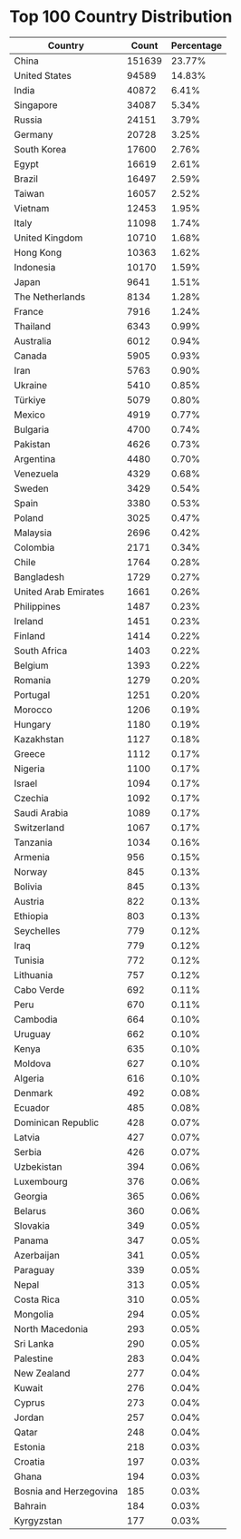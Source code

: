 # Top 100 Country Distribution
| Country | Count | Percentage |
|----|----|----|
| China | 151639 | 23.77% |
| United States | 94589 | 14.83% |
| India | 40872 | 6.41% |
| Singapore | 34087 | 5.34% |
| Russia | 24151 | 3.79% |
| Germany | 20728 | 3.25% |
| South Korea | 17600 | 2.76% |
| Egypt | 16619 | 2.61% |
| Brazil | 16497 | 2.59% |
| Taiwan | 16057 | 2.52% |
| Vietnam | 12453 | 1.95% |
| Italy | 11098 | 1.74% |
| United Kingdom | 10710 | 1.68% |
| Hong Kong | 10363 | 1.62% |
| Indonesia | 10170 | 1.59% |
| Japan | 9641 | 1.51% |
| The Netherlands | 8134 | 1.28% |
| France | 7916 | 1.24% |
| Thailand | 6343 | 0.99% |
| Australia | 6012 | 0.94% |
| Canada | 5905 | 0.93% |
| Iran | 5763 | 0.90% |
| Ukraine | 5410 | 0.85% |
| Türkiye | 5079 | 0.80% |
| Mexico | 4919 | 0.77% |
| Bulgaria | 4700 | 0.74% |
| Pakistan | 4626 | 0.73% |
| Argentina | 4480 | 0.70% |
| Venezuela | 4329 | 0.68% |
| Sweden | 3429 | 0.54% |
| Spain | 3380 | 0.53% |
| Poland | 3025 | 0.47% |
| Malaysia | 2696 | 0.42% |
| Colombia | 2171 | 0.34% |
| Chile | 1764 | 0.28% |
| Bangladesh | 1729 | 0.27% |
| United Arab Emirates | 1661 | 0.26% |
| Philippines | 1487 | 0.23% |
| Ireland | 1451 | 0.23% |
| Finland | 1414 | 0.22% |
| South Africa | 1403 | 0.22% |
| Belgium | 1393 | 0.22% |
| Romania | 1279 | 0.20% |
| Portugal | 1251 | 0.20% |
| Morocco | 1206 | 0.19% |
| Hungary | 1180 | 0.19% |
| Kazakhstan | 1127 | 0.18% |
| Greece | 1112 | 0.17% |
| Nigeria | 1100 | 0.17% |
| Israel | 1094 | 0.17% |
| Czechia | 1092 | 0.17% |
| Saudi Arabia | 1089 | 0.17% |
| Switzerland | 1067 | 0.17% |
| Tanzania | 1034 | 0.16% |
| Armenia | 956 | 0.15% |
| Norway | 845 | 0.13% |
| Bolivia | 845 | 0.13% |
| Austria | 822 | 0.13% |
| Ethiopia | 803 | 0.13% |
| Seychelles | 779 | 0.12% |
| Iraq | 779 | 0.12% |
| Tunisia | 772 | 0.12% |
| Lithuania | 757 | 0.12% |
| Cabo Verde | 692 | 0.11% |
| Peru | 670 | 0.11% |
| Cambodia | 664 | 0.10% |
| Uruguay | 662 | 0.10% |
| Kenya | 635 | 0.10% |
| Moldova | 627 | 0.10% |
| Algeria | 616 | 0.10% |
| Denmark | 492 | 0.08% |
| Ecuador | 485 | 0.08% |
| Dominican Republic | 428 | 0.07% |
| Latvia | 427 | 0.07% |
| Serbia | 426 | 0.07% |
| Uzbekistan | 394 | 0.06% |
| Luxembourg | 376 | 0.06% |
| Georgia | 365 | 0.06% |
| Belarus | 360 | 0.06% |
| Slovakia | 349 | 0.05% |
| Panama | 347 | 0.05% |
| Azerbaijan | 341 | 0.05% |
| Paraguay | 339 | 0.05% |
| Nepal | 313 | 0.05% |
| Costa Rica | 310 | 0.05% |
| Mongolia | 294 | 0.05% |
| North Macedonia | 293 | 0.05% |
| Sri Lanka | 290 | 0.05% |
| Palestine | 283 | 0.04% |
| New Zealand | 277 | 0.04% |
| Kuwait | 276 | 0.04% |
| Cyprus | 273 | 0.04% |
| Jordan | 257 | 0.04% |
| Qatar | 248 | 0.04% |
| Estonia | 218 | 0.03% |
| Croatia | 197 | 0.03% |
| Ghana | 194 | 0.03% |
| Bosnia and Herzegovina | 185 | 0.03% |
| Bahrain | 184 | 0.03% |
| Kyrgyzstan | 177 | 0.03% |
